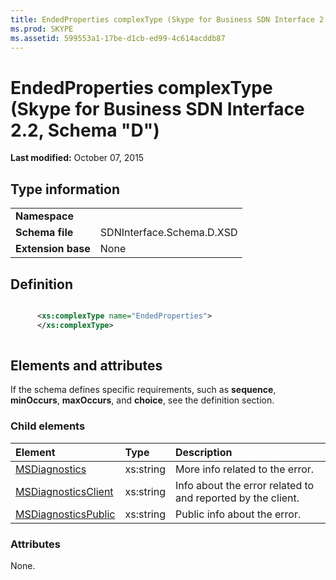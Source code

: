 ```yaml
---
title: EndedProperties complexType (Skype for Business SDN Interface 2.2, Schema "D")
ms.prod: SKYPE
ms.assetid: 599553a1-17be-d1cb-ed99-4c614acddb87
---
```



# EndedProperties complexType (Skype for Business SDN Interface 2.2, Schema "D")

 **Last modified:** October 07, 2015
  
    
    


## Type information


|||
|:-----|:-----|
|**Namespace**||
|**Schema file**|SDNInterface.Schema.D.XSD |
|**Extension base**|None |
   

## Definition


```XML

      <xs:complexType name="EndedProperties">
      </xs:complexType>
      
```


## Elements and attributes

If the schema defines specific requirements, such as **sequence**, **minOccurs**, **maxOccurs**, and **choice**, see the definition section. 
  
    
    

### Child elements



|**Element**|**Type**|**Description**|
|:-----|:-----|:-----|
| [MSDiagnostics](msdiagnostics-element-endedproperties-complextype.md)|xs:string |More info related to the error. |
| [MSDiagnosticsClient](msdiagnosticsclient-element-endedproperties-complextype.md)|xs:string |Info about the error related to and reported by the client. |
| [MSDiagnosticsPublic](msdiagnosticspublic-element-endedproperties-complextype.md)|xs:string |Public info about the error. |
   

### Attributes

None. 
  
    
    

